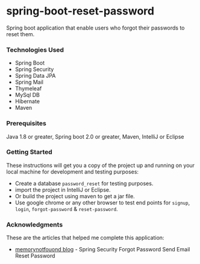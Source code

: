 # spring-boot-reset-password
Spring boot application that enable users who forgot their passwords to reset them.

### Technologies Used
* Spring Boot
* Spring Security
* Spring Data JPA
* Spring Mail
* Thymeleaf
* MySql DB
* Hibernate
* Maven

### Prerequisites
Java 1.8 or greater, Spring boot 2.0 or greater, Maven, IntelliJ or Eclipse
 
### Getting Started
These instructions will get you a copy of the project up and running on your local machine for development and testing purposes:
* Create a database `password_reset` for testing purposes.
* import the project in IntelliJ or Eclipse.
* Or build the project using maven to get a jar file.
* Use google chrome or any other browser to test end points for `signup`, `login`, `forgot-password` & `reset-password`.

### Acknowledgments
These are the articles that helped me complete this application:
* [memorynotfouond blog](https://memorynotfound.com/spring-security-forgot-password-send-email-reset-password/) - Spring Security Forgot Password Send Email Reset Password